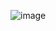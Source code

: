 ![image](https://github.com/Akaikumogo/TeamWork_2/assets/98486553/62368227-c422-44ec-984f-ad7aa054b3be)
